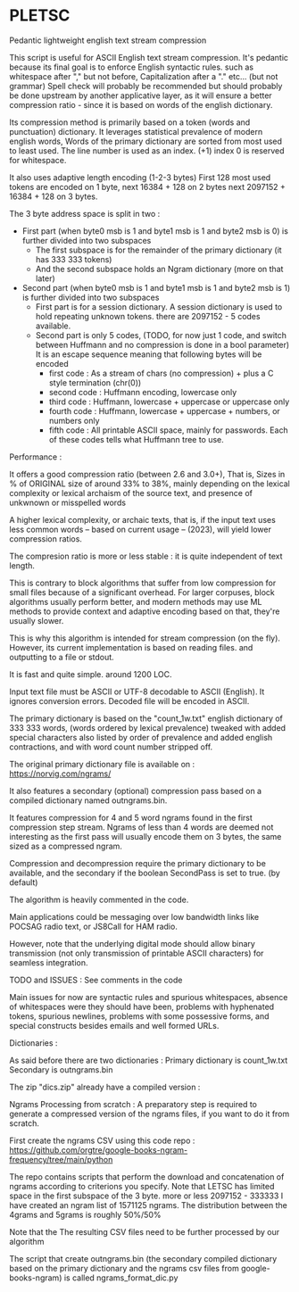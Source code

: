 # PLETSC
Pedantic lightweight english text stream compression

This script is useful for ASCII English text stream compression.
It's pedantic because its final goal is to enforce English syntactic rules. such as whitespace after "," but not before, Capitalization after a "." etc... (but not grammar)
Spell check will probably be recommended but should probably be done upstream by another applicative layer,
as it will ensure a better compression ratio - since it is based on words of the english dictionary.

Its compression method is primarily based on a token (words and punctuation) dictionary.
It leverages statistical prevalence of modern english words,
Words of the primary dictionary are sorted from most used to least used.
The line number is used as an index. (+1) index 0 is reserved for whitespace.

It also uses adaptive length encoding (1-2-3 bytes)
First 128 most used tokens are encoded on 1 byte,
next 16384 + 128 on 2 bytes
next 2097152 + 16384 + 128 on 3 bytes.

The 3 byte address space is split in two :
- First part (when byte0 msb is 1 and byte1 msb is 1 and byte2 msb is 0) is further divided into two subspaces  
  - The first subspace is for the remainder of the primary dictionary (it has 333 333 tokens)
  - And the second subspace holds an Ngram dictionary (more on that later)
- Second part (when byte0 msb is 1 and byte1 msb is 1 and byte2 msb is 1) is further divided into two subspaces  
  - First part is for a session dictionary. A session dictionary is used to hold repeating unknown tokens. there are 2097152 - 5
  codes available.
  - Second part is only 5 codes, (TODO, for now just 1 code, and switch between Huffmann and no compression is done in a bool parameter) It is an escape sequence meaning that following bytes will be encoded
    - first code : As a stream of chars (no compression) + plus a C style termination (chr(0))
    - second code : Huffmann encoding, lowercase only
    - third code : Huffmann, lowercase + uppercase or uppercase only
    - fourth code : Huffmann, lowercase + uppercase + numbers, or numbers only
    - fifth code : All printable ASCII space, mainly for passwords.
    Each of these codes tells what Huffmann tree to use.



Performance :

It offers a good compression ratio (between 2.6 and 3.0+), That is, Sizes in % of ORIGINAL size of around 33% to 38%, mainly depending on the lexical complexity or lexical archaism of the source text, and presence of unkwnown or misspelled words

A higher lexical complexity, or archaic texts, that is, if the input text uses less common words – based on current usage – (2023), will yield lower compression ratios.

The compresion ratio is more or less stable : it is quite independent of text length.

This is contrary to block algorithms that suffer from low compression for small files because of a significant overhead.
For larger corpuses, block algorithms usually perform better, and modern methods may use ML methods to provide context and adaptive
encoding based on that, they're usually slower.

This is why this algorithm is intended for stream compression (on the fly). However, its current implementation is based on reading files. and outputting to a file or stdout.

It is fast and quite simple. around 1200 LOC.

Input text file must be ASCII or UTF-8 decodable to ASCII (English). It ignores conversion errors.
Decoded file will be encoded in ASCII.

The primary dictionary is based on the "count_1w.txt" english dictionary of 333 333 words, (words ordered by lexical prevalence) tweaked with added special characters also listed by order of prevalence and added english contractions, and with word count number stripped off.

The original primary dictionary file is available on : https://norvig.com/ngrams/

It also features a secondary (optional) compression pass based on a compiled dictionary named outngrams.bin.

It features compression for 4 and 5 word ngrams found in the first compression step stream.
Ngrams of less than 4 words are deemed not interesting as the first pass will usually encode them on 3 bytes, the same sized as a compressed ngram.

Compression and decompression require the primary dictionary to be available, and the secondary if the boolean SecondPass is set to true. (by default)

The algorithm is heavily commented in the code.

Main applications could be messaging over low bandwidth links like POCSAG radio text, or JS8Call for HAM radio.

However, note that the underlying digital mode should allow binary transmission (not only transmission of printable ASCII characters) for seamless integration.

TODO and ISSUES :
See comments in the code

Main issues for now are syntactic rules and spurious whitespaces, absence of whitespaces were they should have been,
problems with hyphenated tokens, spurious newlines, problems with some possessive forms, and special constructs
besides emails and well formed URLs.

Dictionaries :

As said before there are two dictionaries :
Primary dictionary is count_1w.txt
Secondary is outngrams.bin

The zip "dics.zip" already have a compiled version :

Ngrams Processing from scratch :
A preparatory step is required to generate a compressed version of the ngrams files, if you want to do it from scratch.

First create the ngrams CSV using this code repo :
https://github.com/orgtre/google-books-ngram-frequency/tree/main/python

The repo contains scripts that perform the download and concatenation of ngrams according to criterions you specify.
Note that LETSC has limited space in the first subspace of the 3 byte. more or less 2097152 - 333333
I have created an ngram list of 1571125 ngrams. The distribution between the 4grams and 5grams is roughly 50%/50%

Note that the  The resulting CSV files need to be further processed by our algorithm

The script that create outngrams.bin (the secondary compiled dictionary based on the primary dictionary and the ngrams csv files from google-books-ngram) is called ngrams_format_dic.py
